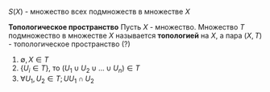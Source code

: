 
$S(X)$ - множество всех подмножеств в множестве $X$

**Топологическое пространство**
Пусть $X$ - множество.
Множество $T$ подмножество в множестве $X$ называется **топологией** на $X$, а пара $(X, T)$ - топологическое пространство (?)
1. $\emptyset, X \in T$
2. $\{ U_i\in T \}$, то $(U_1 \cup U_2 \cup ... \cup U_n) \in  T$
3. $\forall U_{1}, U_{2} \in T; UU_{1} \cap U_{2}$	

